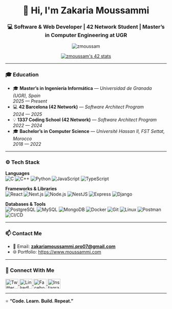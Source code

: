 <h1 align="center">👋 Hi, I'm Zakaria Moussammi</h1>
<h3 align="center">💻 Software & Web Developer | 42 Network Student | Master’s in Computer Engineering at UGR</h3>

<!-- Profile Views -->
<p align="center">
  <img src="https://komarev.com/ghpvc/?username=zmoussam&label=Profile%20views&color=0e75b6&style=flat" alt="zmoussam" />
</p>

<!-- 42 Badge -->
<p align="center">
  <a href="https://github.com/oakoudad/badge42">
<a href="https://github.com/oakoudad/badge42"><img src="https://badge.mediaplus.ma/darkgray/zmoussam" alt="zmoussam's 42 stats" /></a>
  </a>
</p>

---

### 🎓 Education  
- 🎓 **Master’s in Ingeniería Informática** — *Universidad de Granada (UGR), Spain*  
  *2025 — Present*  
- 💻 **42 Barcelona (42 Network)** — *Software Architect Program*  
  *2024 — 2025*  
- 💡 **1337 Coding School (42 Network)** — *Software Architect Program*  
  *2022 — 2024*  
- 🎓 **Bachelor’s in Computer Science** — *Université Hassan II, FST Settat, Morocco*  
  *2018 — 2022*  

---

### ⚙️ Tech Stack  

**Languages**  
![C](https://img.shields.io/badge/C-00599C?style=flat&logo=c&logoColor=white)
![C++](https://img.shields.io/badge/C++-00599C?style=flat&logo=cplusplus&logoColor=white)
![Python](https://img.shields.io/badge/Python-3776AB?style=flat&logo=python&logoColor=white)
![JavaScript](https://img.shields.io/badge/JavaScript-F7DF1E?style=flat&logo=javascript&logoColor=black)
![TypeScript](https://img.shields.io/badge/TypeScript-3178C6?style=flat&logo=typescript&logoColor=white)

**Frameworks & Libraries**  
![React](https://img.shields.io/badge/React-61DAFB?style=flat&logo=react&logoColor=black)
![Next.js](https://img.shields.io/badge/Next.js-000000?style=flat&logo=nextdotjs&logoColor=white)
![Node.js](https://img.shields.io/badge/Node.js-339933?style=flat&logo=nodedotjs&logoColor=white)
![NestJS](https://img.shields.io/badge/NestJS-E0234E?style=flat&logo=nestjs&logoColor=white)
![Express](https://img.shields.io/badge/Express-000000?style=flat&logo=express&logoColor=white)
![Django](https://img.shields.io/badge/Django-092E20?style=flat&logo=django&logoColor=white)

**Databases & Tools**  
![PostgreSQL](https://img.shields.io/badge/PostgreSQL-336791?style=flat&logo=postgresql&logoColor=white)
![MySQL](https://img.shields.io/badge/MySQL-4479A1?style=flat&logo=mysql&logoColor=white)
![MongoDB](https://img.shields.io/badge/MongoDB-47A248?style=flat&logo=mongodb&logoColor=white)
![Docker](https://img.shields.io/badge/Docker-2496ED?style=flat&logo=docker&logoColor=white)
![Git](https://img.shields.io/badge/Git-F05032?style=flat&logo=git&logoColor=white)
![Linux](https://img.shields.io/badge/Linux-FCC624?style=flat&logo=linux&logoColor=black)
![Postman](https://img.shields.io/badge/Postman-FF6C37?style=flat&logo=postman&logoColor=white)
![CI/CD](https://img.shields.io/badge/CI/CD-4285F4?style=flat&logo=googlecloud&logoColor=white)


---

### 📫 Contact Me  
- 📧 Email: **zakariamoussammi.pro07@gmail.com**  
- 🌐 Portfolio: https://www.moussammi.com  

---

### 🤝 Connect With Me  
<p align="left">
  <a href="https://twitter.com/z_moussammi" target="_blank">
    <img align="center" src="https://raw.githubusercontent.com/rahuldkjain/github-profile-readme-generator/master/src/images/icons/Social/twitter.svg" alt="Twitter" height="30" width="40" />
  </a>
  <a href="https://linkedin.com/in/zakaria-moussammi" target="_blank">
    <img align="center" src="https://raw.githubusercontent.com/rahuldkjain/github-profile-readme-generator/master/src/images/icons/Social/linked-in-alt.svg" alt="LinkedIn" height="30" width="40" />
  </a>
  <a href="https://fb.com/moussami.zakaria" target="_blank">
    <img align="center" src="https://raw.githubusercontent.com/rahuldkjain/github-profile-readme-generator/master/src/images/icons/Social/facebook.svg" alt="Facebook" height="30" width="40" />
  </a>
  <a href="https://instagram.com/zakaria_mossami" target="_blank">
    <img align="center" src="https://raw.githubusercontent.com/rahuldkjain/github-profile-readme-generator/master/src/images/icons/Social/instagram.svg" alt="Instagram" height="30" width="40" />
  </a>
</p>

---

⭐ **“Code. Learn. Build. Repeat.”**

